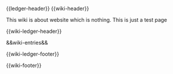 {{ledger-header}}
{{wiki-header}}

This wiki is about website which is nothing. This is just a test page

{{wiki-ledger-header}}

&&wiki-entries&&

{{wiki-ledger-footer}}

{{wiki-footer}}
